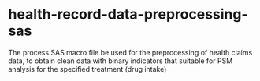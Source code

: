 # health-record-data-preprocessing-sas
The process SAS macro file be used for the preprocessing of health claims data, to obtain clean data with binary indicators that suitable for PSM analysis for the specified treatment (drug intake)

